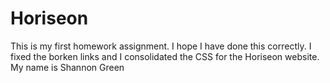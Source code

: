 # Horiseon
This is my first homework assignment. I hope I have done this correctly.
I fixed the borken links and I consolidated the CSS for the Horiseon website. 
My name is Shannon Green
